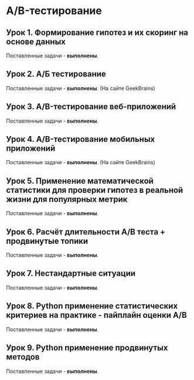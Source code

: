 # A/B-тестирование

## Урок 1. Формирование гипотез и их скоринг на основе данных

Поставленные задачи - **выполнены**.

## Урок 2. А/Б тестирование

Поставленные задачи - **выполнены**. (На сайте GeekBrains)

## Урок 3. A/B-тестирование веб-приложений

Поставленные задачи - **выполнены**.

## Урок 4. A/B-тестирование мобильных приложений

Поставленные задачи - **выполнены**. (На сайте GeekBrains)

## Урок 5. Применение математической статистики для проверки гипотез в реальной жизни для популярных метрик

Поставленные задачи - **выполнены**.

## Урок 6. Расчёт длительности А/B теста + продвинутые топики

Поставленные задачи - **выполнены**.

## Урок 7. Нестандартные ситуации

Поставленные задачи - **выполнены**.

## Урок 8. Python применение статистических критериев на практике - пайплайн оценки A/B

Поставленные задачи - **выполнены**.

## Урок 9. Python применение продвинутых методов

Поставленные задачи - **выполнены**.

